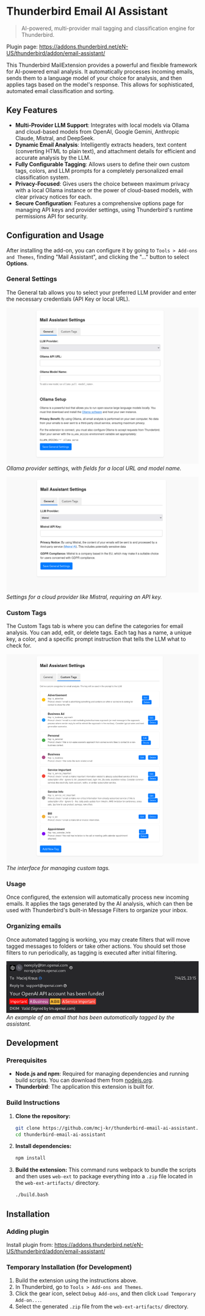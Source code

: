 # Thunderbird Email AI Assistant
> AI-powered, multi-provider mail tagging and classification engine for Thunderbird.

Plugin page: https://addons.thunderbird.net/eN-US/thunderbird/addon/email-assistant/

This Thunderbird MailExtension provides a powerful and flexible framework for AI-powered email analysis. It automatically processes incoming emails, sends them to a language model of your choice for analysis, and then applies tags based on the model's response. This allows for sophisticated, automated email classification and sorting.

## Key Features

- **Multi-Provider LLM Support**: Integrates with local models via Ollama and cloud-based models from OpenAI, Google Gemini, Anthropic Claude, Mistral, and DeepSeek.
- **Dynamic Email Analysis**: Intelligently extracts headers, text content (converting HTML to plain text), and attachment details for efficient and accurate analysis by the LLM.
- **Fully Configurable Tagging**: Allows users to define their own custom tags, colors, and LLM prompts for a completely personalized email classification system.
- **Privacy-Focused**: Gives users the choice between maximum privacy with a local Ollama instance or the power of cloud-based models, with clear privacy notices for each.
- **Secure Configuration**: Features a comprehensive options page for managing API keys and provider settings, using Thunderbird's runtime permissions API for security.

## Configuration and Usage

After installing the add-on, you can configure it by going to `Tools > Add-ons and Themes`, finding "Mail Assistant", and clicking the "..." button to select **Options**.

### General Settings

The General tab allows you to select your preferred LLM provider and enter the necessary credentials (API Key or local URL).

![Ollama Settings](doc/screenshots/settings-ollama.png)
*Ollama provider settings, with fields for a local URL and model name.*

![Mistral Settings](doc/screenshots/settings-mistral.png)
*Settings for a cloud provider like Mistral, requiring an API key.*

### Custom Tags

The Custom Tags tab is where you can define the categories for email analysis. You can add, edit, or delete tags. Each tag has a name, a unique key, a color, and a specific prompt instruction that tells the LLM what to check for.

![Custom Tags](doc/screenshots/settings-tags.png)
*The interface for managing custom tags.*

### Usage

Once configured, the extension will automatically process new incoming emails. It applies the tags generated by the AI analysis, which can then be used with Thunderbird's built-in Message Filters to organize your inbox.

### Organizing emails

Once automated tagging is working, you may create filters that will move tagged messages to folders or take other actions. You should set those filters to run
periodically, as tagging is executed after initial filtering. 


![Tagged Message](doc/screenshots/tagged-message.png)
*An example of an email that has been automatically tagged by the assistant.*

## Development

### Prerequisites

- **Node.js and npm**: Required for managing dependencies and running build scripts. You can download them from [nodejs.org](https://nodejs.org/).
- **Thunderbird**: The application this extension is built for.

### Build Instructions

1.  **Clone the repository:**
    ```bash
    git clone https://github.com/mcj-kr/thunderbird-email-ai-assistant.git
    cd thunderbird-email-ai-assistant
    ```

2.  **Install dependencies:**
    ```bash
    npm install
    ```

3.  **Build the extension:**
    This command runs webpack to bundle the scripts and then uses `web-ext` to package everything into a `.zip` file located in the `web-ext-artifacts/` directory.
    ```bash
    ./build.bash
    ```

## Installation                                                                                                                                                                                     
### Adding plugin
Install plugin from: https://addons.thunderbird.net/eN-US/thunderbird/addon/email-assistant/

### Temporary Installation (for Development)                                                                                                                                                        

1.  Build the extension using the instructions above.                                                                                                                                           
2.  In Thunderbird, go to `Tools > Add-ons and Themes`.                                                                                                                                             
3.  Click the gear icon, select `Debug Add-ons`, and then click `Load Temporary Add-on...`.                                                                                                         
4.  Select the generated `.zip` file from the `web-ext-artifacts/` directory.                   
